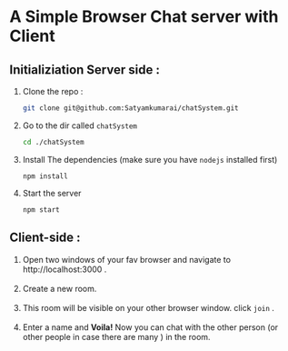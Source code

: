 # A Simple Browser Chat server with Client
## Initializiation Server side :
1. Clone the repo :
    
    ```bash
    git clone git@github.com:Satyamkumarai/chatSystem.git
    ```
2. Go to the dir called `chatSystem`
    
    ```bash
    cd ./chatSystem
    ```
3. Install The dependencies (make sure you have `nodejs` installed  first)
    
    
    ```nodejs
    npm install
    ```
4. Start the server
    
    ```
    npm start
    ```
## Client-side :
1. Open two windows of your fav browser  and navigate to http://localhost:3000 .
<br><br>
2. Create a new room.
<br><br>
3. This room will be visible on your other browser window. click `join` .
<br><br>
4. Enter a name and <strong> Voila!</strong> Now you can chat with the other person (or other people in case there are many ) in the room.
